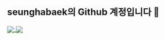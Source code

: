 ## seunghabaek의 Github 계정입니다 👋

<a href="https://github.com/anuraghazra/github-readme-stats">
  <img align="center" src="https://github-readme-stats.vercel.app/api?username=seunghabaek&show_icons=true&theme=highcontrast&hide_border=true&hide=issues,contribs" />
</a>
<a href="https://github.com/anuraghazra/github-readme-stats">
  <img align="center" src="https://github-readme-stats.vercel.app/api/top-langs/?username=seunghabaek&layout=compact&theme=highcontrast&hide_border=true&show_icons=true" />
</a>

<!-- [![Anurag's GitHub stats](https://github-readme-stats.vercel.app/api?username=seunghabaek&show_icons=true&theme=highcontrast&hide_border=true&hide=issues,contribs)](https://github.com/anuraghazra/github-readme-stats)


[![Top Langs](https://github-readme-stats.vercel.app/api/top-langs/?username=seunghabaek&layout=compact&theme=highcontrast&hide_border=true&show_icons=true)](https://github.com/anuraghazra/github-readme-stats) -->


<!--
**seunghabaek/seunghabaek** is a ✨ _special_ ✨ repository because its `README.md` (this file) appears on your GitHub profile.

Here are some ideas to get you started:

- 🔭 I’m currently working on ...
- 🌱 I’m currently learning ...
- 👯 I’m looking to collaborate on ...
- 🤔 I’m looking for help with ...
- 💬 Ask me about ...
- 📫 How to reach me: ...
- 😄 Pronouns: ...
- ⚡ Fun fact: ...
-->
